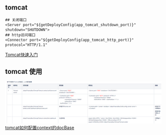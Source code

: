 ## tomcat  
```shell
## 关闭端口
<Server port="${getDeployConfig(app_tomcat_shutdown_port)}" shutdown="SHUTDOWN">
## http访问端口
<Connector port="${getDeployConfig(app_tomcat_http_port)}" protocol="HTTP/1.1"
```

[Tomcat快速入门](https://blog.csdn.net/qq_37510195/article/details/130592945)


## tomcat 使用
![img.png](img.png)  
[tomcat如何配置context的docBase](https://blog.csdn.net/weixin_33901641/article/details/94700754)  


